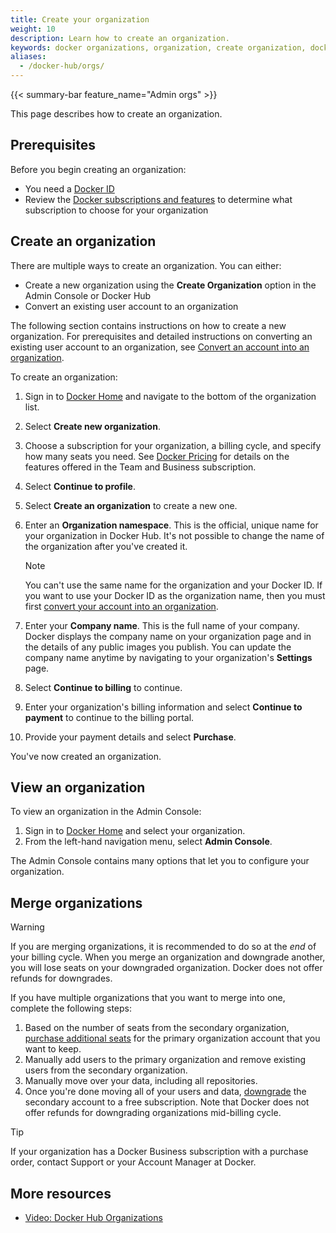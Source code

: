 ```yaml
---
title: Create your organization
weight: 10
description: Learn how to create an organization.
keywords: docker organizations, organization, create organization, docker teams, docker admin console, organization management
aliases:
  - /docker-hub/orgs/
---
```


{{< summary-bar feature_name="Admin orgs" >}}

This page describes how to create an organization.

## Prerequisites

Before you begin creating an organization:

- You need a [Docker ID](/accounts/create-account/)
- Review the [Docker subscriptions and features](../../subscription/details.md)
  to determine what subscription to choose for your organization

## Create an organization

There are multiple ways to create an organization. You can either:

- Create a new organization using the **Create Organization** option in the
Admin Console or Docker Hub
- Convert an existing user account to an organization

The following section contains instructions on how to create a new organization. For prerequisites and
detailed instructions on converting an existing user account to an organization, see
[Convert an account into an organization](/manuals/admin/organization/convert-account.md).

To create an organization:

1. Sign in to [Docker Home](https://app.docker.com/) and navigate to the bottom
of the organization list.
1. Select **Create new organization**.
1. Choose a subscription for your organization, a billing cycle, and specify how many seats you need. See [Docker Pricing](https://www.docker.com/pricing/) for details on the features offered in the Team and Business subscription.
1. Select **Continue to profile**.
1. Select **Create an organization** to create a new one.
1. Enter an **Organization namespace**. This is the official, unique name for
your organization in Docker Hub. It's not possible to change the name of the
organization after you've created it.

   > [!NOTE]
   >
   > You can't use the same name for the organization and your Docker ID. If you want to use your Docker ID as the organization name, then you must first [convert your account into an organization](/manuals/admin/organization/convert-account.md).

1. Enter your **Company name**. This is the full name of your company. Docker
displays the company name on your organization page and in the details of any
public images you publish. You can update the company name anytime by navigating
to your organization's **Settings** page.
1. Select **Continue to billing** to continue.
1. Enter your organization's billing information and select **Continue to payment** to continue to the billing portal.
1. Provide your payment details and select **Purchase**.

You've now created an organization.

## View an organization

To view an organization in the Admin Console:

1. Sign in to [Docker Home](https://app.docker.com) and select your
organization.
1. From the left-hand navigation menu, select **Admin Console**.

The Admin Console contains many options that let you to
configure your organization.

## Merge organizations

> [!WARNING]
>
> If you are merging organizations, it is recommended to do so at the _end_ of
> your billing cycle. When you merge an organization and downgrade another, you
> will lose seats on your downgraded organization. Docker does not offer
> refunds for downgrades.

If you have multiple organizations that you want to merge into one, complete
the following steps:

1. Based on the number of seats from the secondary organization, [purchase additional seats](../../subscription/manage-seats.md) for the primary organization account that you want to keep.
1. Manually add users to the primary organization and remove existing users from the secondary organization.
1. Manually move over your data, including all repositories.
1. Once you're done moving all of your users and data, [downgrade](../../subscription/change.md) the secondary account to a free subscription. Note that Docker does not offer refunds for downgrading organizations mid-billing cycle.

> [!TIP]
>
> If your organization has a Docker Business subscription with a purchase
order, contact Support or your Account Manager at Docker.

## More resources

- [Video: Docker Hub Organizations](https://www.youtube.com/watch?v=WKlT1O-4Du8)
